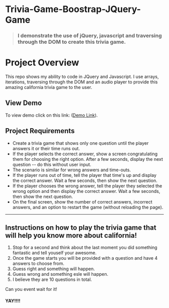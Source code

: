 # Trivia-Game-Boostrap-JQuery-Game
> ### I demonstrate the use of jQuery, javascript and traversing through the DOM to create this trivia game. 

# Project Overview
This repo shows my ability to code in JQuery and Javascript. I use arrays, iterations, traversing through the DOM and an audio player to provide this amazing california trivia game to the user. 

## View Demo  
To view demo click on this link: ([Demo Link](https://dointhedev.github.io/Trivia-Game-Boostrap-JQuery-Game)).

## Project Requirements  
* Create a trivia game that shows only one question until the player answers it or their time runs out.
* If the player selects the correct answer, show a screen congratulating them for choosing the right option. After a few seconds, display the next question -- do this without user input.
* The scenario is similar for wrong answers and time-outs.
* If the player runs out of time, tell the player that time's up and display the correct answer. Wait a few seconds, then show the next question.
* If the player chooses the wrong answer, tell the player they selected the wrong option and then display the correct answer. Wait a few seconds, then show the next question.
* On the final screen, show the number of correct answers, incorrect answers, and an option to restart the game (without reloading the page).

- - -

## Instructions on how to play the trivia game that will help you know more about california! 
1. Stop for a second and think about the last moment you did something fantastic and tell youself your awesome.  
1. Once the game starts you will be provided with a question and have 4 answers to choose from. 
1. Guess right and something will happen.
1. Guess wrong and something esle will happen.
1. I believe they are 10 questions in total. 

Can you event wait for it!
#### YAY!!!!
